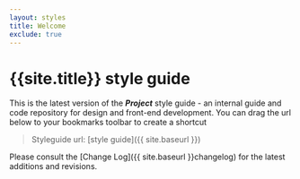 ```yaml
---
layout: styles
title: Welcome
exclude: true
---
```


# {{site.title}} style guide

This is the latest version of the **_Project_** style guide - an internal guide and code repository for design and front-end development. You can drag the url below to your bookmarks toolbar to create a shortcut

> Styleguide url: [style guide]({{ site.baseurl }})

Please consult the [Change Log]({{ site.baseurl }}changelog) for the latest additions and revisions.


